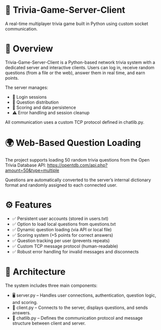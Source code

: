 # 🧠 Trivia-Game-Server-Client
A real-time multiplayer trivia game built in Python using custom socket communication.

# 🎯 Overview

Trivia-Game-Server-Client is a Python-based network trivia system with a dedicated server and interactive clients.
Users can log in, receive random questions (from a file or the web), answer them in real time, and earn points.

The server manages:

- 🔑 Login sessions
- 🎲 Question distribution
- 🧮 Scoring and data persistence
- ⚠️ Error handling and session cleanup

All communication uses a custom TCP protocol defined in chatlib.py.

# 🌍 Web-Based Question Loading

The project supports loading 50 random trivia questions from the Open Trivia Database API:
https://opentdb.com/api.php?amount=50&type=multiple

Questions are automatically converted to the server’s internal dictionary format and randomly assigned to each connected user.

# ⚙️ Features

- ✅ Persistent user accounts (stored in users.txt)
- ✅ Option to load local questions from questions.txt
- ✅ Dynamic question loading (via API or local file)
- ✅ Scoring system (+5 points for correct answers)
- ✅ Question tracking per user (prevents repeats)
- ✅ Custom TCP message protocol (human-readable)
- ✅ Robust error handling for invalid messages and disconnects

# 🧩 Architecture

The system includes three main components:
- 🖥 server.py – Handles user connections, authentication, question logic, and scoring.
- 💬 client.py – Connects to the server, displays questions, and sends answers.
- 📜 chatlib.py – Defines the communication protocol and message structure between client and server.



